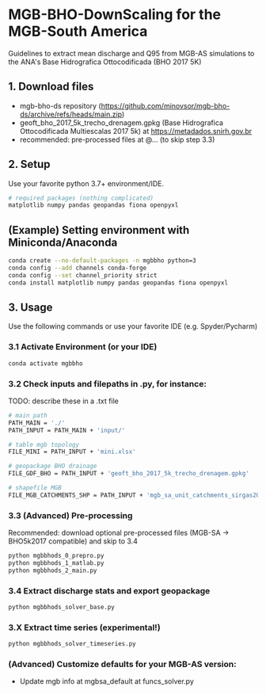 # MGB-BHO-DownScaling for the MGB-South America

Guidelines to extract mean discharge and Q95 from MGB-AS simulations to the ANA's Base Hidrografica Ottocodificada (BHO 2017 5K)


## 1. Download files

- mgb-bho-ds repository (https://github.com/minovsor/mgb-bho-ds/archive/refs/heads/main.zip)
- geoft_bho_2017_5k_trecho_drenagem.gpkg (Base Hidrografica Ottocodificada Multiescalas 2017 5k) at https://metadados.snirh.gov.br
- recommended:  pre-processed files at @... (to skip step 3.3)

## 2. Setup
Use your favorite python 3.7+ environment/IDE.
```bash
# required packages (nothing complicated)
matplotlib numpy pandas geopandas fiona openpyxl
```

## (Example) Setting environment with Miniconda/Anaconda
```bash
conda create --no-default-packages -n mgbbho python=3
conda config --add channels conda-forge
conda config --set channel_priority strict
conda install matplotlib numpy pandas geopandas fiona openpyxl
```


## 3. Usage
Use the following commands or use your favorite IDE (e.g. Spyder/Pycharm)

### 3.1 Activate Environment (or your IDE)
```bash
conda activate mgbbho
```

### 3.2 Check inputs and filepaths in .py, for instance:
TODO: describe these in a .txt file
```bash
# main path
PATH_MAIN = './'
PATH_INPUT = PATH_MAIN + 'input/'

# table mgb topology
FILE_MINI = PATH_INPUT + 'mini.xlsx'

# geopackage BHO drainage
FILE_GDF_BHO = PATH_INPUT + 'geoft_bho_2017_5k_trecho_drenagem.gpkg'

# shapefile MGB
FILE_MGB_CATCHMENTS_SHP = PATH_INPUT + 'mgb_sa_unit_catchments_sirgas2000.shp'
```

### 3.3 (Advanced) Pre-processing
Recommended: download optional pre-processed files (MGB-SA -> BHO5k2017 compatible) and skip to 3.4
```bash
python mgbbhods_0_prepro.py
python mgbbhods_1_matlab.py
python mgbbhods_2_main.py
```

### 3.4 Extract discharge stats and export geopackage
```bash
python mgbbhods_solver_base.py
```

### 3.X Extract time series (experimental!)
```bash
python mgbbhods_solver_timeseries.py
```

### (Advanced) Customize defaults for your MGB-AS version:
 - Update mgb info at mgbsa_default at funcs_solver.py
